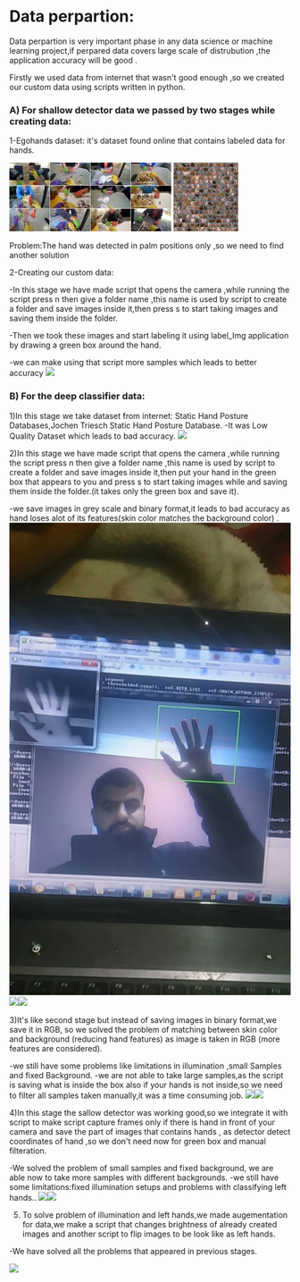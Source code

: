 # Data perpartion:
Data perpartion is very important phase in any data science or machine learning project,if perpared data covers large scale of distrubution ,the application accuracy will be good .
 
Firstly we used data from internet that wasn't good enough ,so we created our custom data using scripts written in python.
 
### A) For shallow detector data we passed by two stages while creating data:
1-Egohands dataset:
it's dataset found online that contains labeled data for hands.

![ ](images_used_in_readme/egohands.jpg)

Problem:The hand was detected in palm positions only ,so we need to find another solution

2-Creating our custom data:
 
-In this stage we have made script that opens the camera ,while running the script press n then give a folder name ,this name is used by script to create a folder and save images inside it,then press s to start taking images and saving them inside the folder.
 
-Then we took these images and start labeling it using  label_Img application by drawing a green box around the hand.
 
-we can make using that script more samples which leads to better accuracy
![](images_used_in_readme/label_img)



###  B) For the deep classifier data:

1)In this stage we take dataset from internet:
Static Hand Posture Databases,Jochen Triesch Static Hand Posture Database.
-It was Low Quality Dataset which leads to bad accuracy.
![](images_used_in_readme/internetDeep)

2)In this stage we have made script that opens the camera ,while running the script press n then give a folder name ,this name is used by script to create a folder and save images inside it,then put your hand in the green box that appears to you and press s to start taking images while  and saving them inside the folder.(it takes only the green box and save it).
 
-we save images in grey scale and binary format,it leads to bad accuracy as hand loses alot of its features(skin color matches the background color) .
![](images_used_in_readme/stage2_1.jpg)![](images_used_in_readme/stage2_2.jpg)![](images_used_in_readme/stage2_3.jpg)


3)It's like second stage but instead of saving images in binary format,we save it in RGB, so we solved the problem of matching between skin color and background (reducing hand features) as image is taken in RGB (more features are considered).
 
-we still have some problems like limitations in illumination ,small Samples and fixed Background.
-we are not able to take large samples,as the script is saving what is inside the box also if your hands is not inside,so we need to filter all samples taken manually,it was a time consuming job.
![](images_used_in_readme/stage3_1.jpg)![](images_used_in_readme/stage3_2.jpg)


4)In this stage the sallow detector was working good,so we integrate it with script to make script capture frames only if there is hand in front of your camera and save the part of images that contains hands , as detector detect coordinates of hand ,so we don't need now for green box and manual filteration.
 
-We solved the problem of small samples and fixed background, we are able now to take more samples with different backgrounds.
-we still have some limitations:fixed illumination setups and problems with classifying left hands..
![](images_used_in_readme/stage4_1.jpg)![](images_used_in_readme/stage4_2.jpg)


5) To solve problem of illumination and left hands,we made augementation for data,we make a script that changes brightness of already created images and another script to flip images to be look like as left hands.
 
-We have solved all the problems that appeared in previous stages.
 
![](images_used_in_readme/stage5.jpg)

